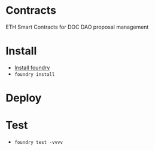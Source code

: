 # Contracts

ETH Smart Contracts for DOC DAO proposal management

# Install

* [Install foundry](https://mirror.xyz/crisgarner.eth/BhQzl33tthkJJ3Oh2ehAD_2FXGGlMupKlrUUcDk0ALA)
* `foundry install`

# Deploy

# Test

* `foundry test -vvvv`

